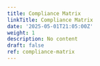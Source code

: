 ```yaml
---
title: Compliance Matrix
linkTitle: Compliance Matrix
date: '2025-05-01T21:05:00Z'
weight: 1
description: No content
draft: false
ref: compliance-matrix
---
```


